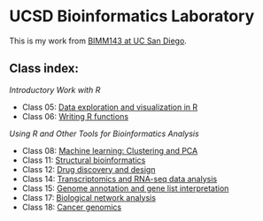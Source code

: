 # UCSD Bioinformatics Laboratory

This is my work from [BIMM143 at UC San Diego](https://bioboot.github.io/bimm143_F19/).

## Class index:
*Introductory Work with R*
- Class 05: [Data exploration and visualization in R](https://github.com/d5lam/bimm143/blob/master/class05/class05.md)
- Class 06: [Writing R functions](https://github.com/d5lam/bimm143/blob/master/class06/class06.md)

*Using R and Other Tools for Bioinformatics Analysis*
- Class 08: [Machine learning: Clustering and PCA](https://github.com/d5lam/bimm143/blob/master/class08/class08.md)
- Class 11: [Structural bioinformatics](https://github.com/d5lam/bimm143/blob/master/class11/class11.md)
- Class 12: [Drug discovery and design](https://github.com/d5lam/bimm143/blob/master/class12/class12.md)
- Class 14: [Transcriptomics and RNA-seq data analysis](https://github.com/d5lam/bimm143/blob/master/class14/class14.md)
- Class 15: [Genome annotation and gene list interpretation](https://github.com/d5lam/bimm143/blob/master/class15/class15.md)
- Class 17: [Biological network analysis](https://github.com/d5lam/bimm143/blob/master/class17/class17.md)
- Class 18: [Cancer genomics](https://github.com/d5lam/bimm143/blob/master/class18/class18.md)
